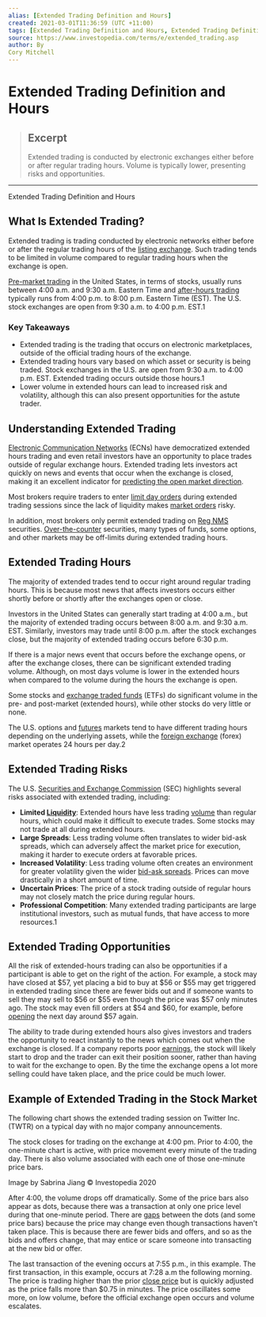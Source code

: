 ```yaml
---
alias: [Extended Trading Definition and Hours]
created: 2021-03-01T11:36:59 (UTC +11:00)
tags: [Extended Trading Definition and Hours, Extended Trading Definition and Hours]
source: https://www.investopedia.com/terms/e/extended_trading.asp
author: By
Cory Mitchell
---
```


# Extended Trading Definition and Hours

> ## Excerpt
> Extended trading is conducted by electronic exchanges either before or after regular trading hours. Volume is typically lower, presenting risks and opportunities.

---

Extended Trading Definition and Hours
## What Is Extended Trading?

Extended trading is trading conducted by electronic networks either before or after the regular trading hours of the [listing exchange](https://www.investopedia.com/terms/l/listedsecurity.asp). Such trading tends to be limited in volume compared to regular trading hours when the exchange is open.

[Pre-market trading](https://www.investopedia.com/terms/p/premarket.asp) in the United States, in terms of stocks, usually runs between 4:00 a.m. and 9:30 a.m. Eastern Time and [after-hours trading](https://www.investopedia.com/terms/a/afterhourstrading.asp) typically runs from 4:00 p.m. to 8:00 p.m. Eastern Time (EST). The U.S. stock exchanges are open from 9:30 a.m. to 4:00 p.m. EST.1

### Key Takeaways

-   Extended trading is the trading that occurs on electronic marketplaces, outside of the official trading hours of the exchange.
-   Extended trading hours vary based on which asset or security is being traded. Stock exchanges in the U.S. are open from 9:30 a.m. to 4:00 p.m. EST. Extended trading occurs outside those hours.1
-   Lower volume in extended hours can lead to increased risk and volatility, although this can also present opportunities for the astute trader.

## Understanding Extended Trading

[Electronic Communication Networks](https://www.investopedia.com/terms/e/ecn.asp) (ECNs) have democratized extended hours trading and even retail investors have an opportunity to place trades outside of regular exchange hours. Extended trading lets investors act quickly on news and events that occur when the exchange is closed, making it an excellent indicator for [predicting the open market direction](https://www.investopedia.com/articles/active-trading/081313/ways-gauge-market-open-direction.asp).

Most brokers require traders to enter [limit day orders](https://www.investopedia.com/terms/l/limitorder.asp) during extended trading sessions since the lack of liquidity makes [market orders](https://www.investopedia.com/terms/m/marketorder.asp) risky.

In addition, most brokers only permit extended trading on [Reg NMS](https://www.investopedia.com/terms/r/regulation-nms.asp) securities. [Over-the-counter](https://www.investopedia.com/terms/o/otc.asp) securities, many types of funds, some options, and other markets may be off-limits during extended trading hours.

## Extended Trading Hours

The majority of extended trades tend to occur right around regular trading hours. This is because most news that affects investors occurs either shortly before or shortly after the exchanges open or close.

Investors in the United States can generally start trading at 4:00 a.m., but the majority of extended trading occurs between 8:00 a.m. and 9:30 a.m. EST. Similarly, investors may trade until 8:00 p.m. after the stock exchanges close, but the majority of extended trading occurs before 6:30 p.m.

If there is a major news event that occurs before the exchange opens, or after the exchange closes, there can be significant extended trading volume. Although, on most days volume is lower in the extended hours when compared to the volume during the hours the exchange is open.

Some stocks and [exchange traded funds](https://www.investopedia.com/terms/e/etf.asp) (ETFs) do significant volume in the pre- and post-market (extended hours), while other stocks do very little or none.

The U.S. options and [futures](https://www.investopedia.com/terms/f/futures.asp) markets tend to have different trading hours depending on the underlying assets, while the [foreign exchange](https://www.investopedia.com/terms/f/foreign-exchange.asp) (forex) market operates 24 hours per day.2

## Extended Trading Risks

The U.S. [Securities and Exchange Commission](https://www.investopedia.com/terms/s/sec.asp) (SEC) highlights several risks associated with extended trading, including:

-   **Limited [Liquidity](https://www.investopedia.com/terms/l/liquidity.asp)**: Extended hours have less trading [volume](https://www.investopedia.com/terms/v/volume.asp) than regular hours, which could make it difficult to execute trades. Some stocks may not trade at all during extended hours.
-   **Large Spreads**: Less trading volume often translates to wider bid-ask spreads, which can adversely affect the market price for execution, making it harder to execute orders at favorable prices.
-   **Increased Volatility**: Less trading volume often creates an environment for greater volatility given the wider [bid-ask spreads](https://www.investopedia.com/terms/b/bid-askspread.asp). Prices can move drastically in a short amount of time.
-   **Uncertain Prices**: The price of a stock trading outside of regular hours may not closely match the price during regular hours.
-   **Professional Competition**: Many extended trading participants are large institutional investors, such as mutual funds, that have access to more resources.1

## Extended Trading Opportunities

All the risk of extended-hours trading can also be opportunities if a participant is able to get on the right of the action. For example, a stock may have closed at $57, yet placing a bid to buy at $56 or $55 may get triggered in extended trading since there are fewer bids out and if someone wants to sell they may sell to $56 or $55 even though the price was $57 only minutes ago. The stock may even fill orders at $54 and $60, for example, before [opening](https://www.investopedia.com/terms/o/openingprice.asp) the next day around $57 again.

The ability to trade during extended hours also gives investors and traders the opportunity to react instantly to the news which comes out when the exchange is closed. If a company reports poor [earnings](https://www.investopedia.com/terms/e/earnings.asp), the stock will likely start to drop and the trader can exit their position sooner, rather than having to wait for the exchange to open. By the time the exchange opens a lot more selling could have taken place, and the price could be much lower.

## Example of Extended Trading in the Stock Market

The following chart shows the extended trading session on Twitter Inc. (TWTR) on a typical day with no major company announcements.

The stock closes for trading on the exchange at 4:00 pm. Prior to 4:00, the one-minute chart is active, with price movement every minute of the trading day. There is also volume associated with each one of those one-minute price bars.

Image by Sabrina Jiang © Investopedia 2020

After 4:00, the volume drops off dramatically. Some of the price bars also appear as dots, because there was a transaction at only one price level during that one-minute period. There are [gaps](https://www.investopedia.com/terms/g/gap.asp) between the dots (and some price bars) because the price may change even though transactions haven't taken place. This is because there are fewer bids and offers, and so as the bids and offers change, that may entice or scare someone into transacting at the new bid or offer.

The last transaction of the evening occurs at 7:55 p.m., in this example. The first transaction, in this example, occurs at 7:28 a.m the following morning. The price is trading higher than the prior [close price](https://www.investopedia.com/terms/c/closingprice.asp) but is quickly adjusted as the price falls more than $0.75 in minutes. The price oscillates some more, on low volume, before the official exchange open occurs and volume escalates.
